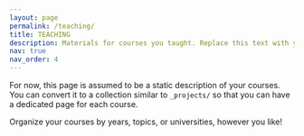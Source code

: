 ```yaml
---
layout: page
permalink: /teaching/
title: TEACHING
description: Materials for courses you taught. Replace this text with your description.
nav: true
nav_order: 4
---
```


For now, this page is assumed to be a static description of your courses. You can convert it to a collection similar to `_projects/` so that you can have a dedicated page for each course.

Organize your courses by years, topics, or universities, however you like!
